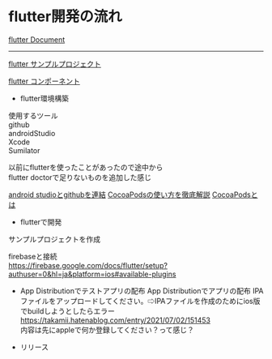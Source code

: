 # flutter開発の流れ

[flutter Document](https://docs.flutter.dev/)

---
[flutter サンプルプロジェクト](https://flutter.github.io/samples/#)

[flutter コンポーネント](https://gallery.flutter.dev/#/)




- flutter環境構築


使用するツール  
github  
androidStudio  
Xcode  
Sumilator  


以前にflutterを使ったことがあったので途中から  
flutter doctorで足りないものを追加した感じ

[android studioとgithubを連結](https://www.mechengjp.com/%E3%80%90flutter%E3%80%91android-studio%E3%81%A8github%E3%82%92%E9%80%A3%E6%90%BA%E3%81%99%E3%82%8B%E6%96%B9%E6%B3%95/)
[CocoaPodsの使い方を徹底解説](https://ios-docs.dev/cocoapods/)
[CocoaPodsとは](https://guides.cocoapods.org/using/getting-started.html#installation)


- flutterで開発

サンプルプロジェクトを作成

firebaseと接続  
https://firebase.google.com/docs/flutter/setup?authuser=0&hl=ja&platform=ios#available-plugins

- App Distributionでテストアプリの配布
App Distributionでアプリの配布
IPAファイルをアップロードしてください。⇨IPAファイルを作成のためにios版でbuildしようとしたらエラー
https://takamii.hatenablog.com/entry/2021/07/02/151453  
内容は先にappleで何か登録してください？って感じ？

- リリース
